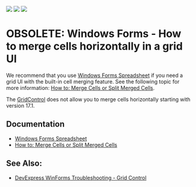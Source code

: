 <!-- default badges list -->
![](https://img.shields.io/endpoint?url=https://codecentral.devexpress.com/api/v1/VersionRange/128630412/17.1.3%2B)
[![](https://img.shields.io/badge/Open_in_DevExpress_Support_Center-FF7200?style=flat-square&logo=DevExpress&logoColor=white)](https://supportcenter.devexpress.com/ticket/details/E2472)
[![](https://img.shields.io/badge/📖_How_to_use_DevExpress_Examples-e9f6fc?style=flat-square)](https://docs.devexpress.com/GeneralInformation/403183)
<!-- default badges end -->

# OBSOLETE: Windows Forms - How to merge cells horizontally in a grid UI

We recommend that you use [Windows Forms Spreadsheet](https://documentation.devexpress.com/windowsforms/12063/controls-and-libraries/spreadsheet) if you need a grid UI with the built-in cell merging feature. See the following topic for more information: [How to: Merge Cells or Split Merged Cells](https://documentation.devexpress.com/windowsforms/15416/controls-and-libraries/spreadsheet/examples/cells/how-to-merge-cells-or-split-merged-cells).


The [GridControl](https://docs.devexpress.com/WindowsForms/3455/controls-and-libraries/data-grid) does not allow you to merge cells horizontally starting with version 17.1. 

## Documentation
- [Windows Forms Spreadsheet](https://documentation.devexpress.com/windowsforms/12063/controls-and-libraries/spreadsheet)
- [How to: Merge Cells or Split Merged Cells](https://documentation.devexpress.com/windowsforms/15416/controls-and-libraries/spreadsheet/examples/cells/how-to-merge-cells-or-split-merged-cells)

## See Also:</b>

- [DevExpress WinForms Troubleshooting - Grid Control](https://go.devexpress.com/CheatSheets_WinForms_Examples_T934742.aspx)

